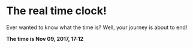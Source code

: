 # The real time clock!

Ever wanted to know what the time is? Well, your journey is about to end!

**The time is Nov 09, 2017, 17:12**